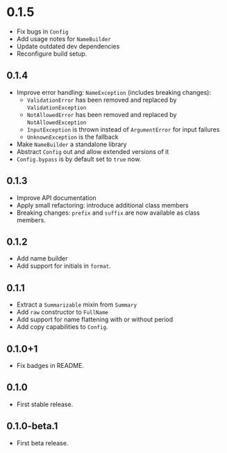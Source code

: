 # 0.1.5

* Fix bugs in `Config`
* Add usage notes for `NameBuilder`
* Update outdated dev dependencies
* Reconfigure build setup.

## 0.1.4

* Improve error handling: `NameException` (includes breaking changes):
  * `ValidationError` has been removed and replaced by `ValidationException`
  * `NotAllowedError` has been removed and replaced by `NotAllowedException`
  * `InputException` is thrown instead of `ArgumentError` for input failures
  * `UnknownException` is the fallback
* Make `NameBuilder` a standalone library
* Abstract `Config` out and allow extended versions of it
* `Config.bypass` is by default set to `true` now.

## 0.1.3

* Improve API documentation
* Apply small refactoring: introduce additional class members
* Breaking changes: `prefix` and `suffix` are now available as class members.

## 0.1.2

* Add name builder
* Add support for initials in `format`.

## 0.1.1

* Extract a `Summarizable` mixin from `Summary`
* Add `raw` constructor to `FullName`
* Add support for name flattening with or without period
* Add copy capabilities to `Config`.

## 0.1.0+1

* Fix badges in README.

## 0.1.0

* First stable release.

## 0.1.0-beta.1

* First beta release.
